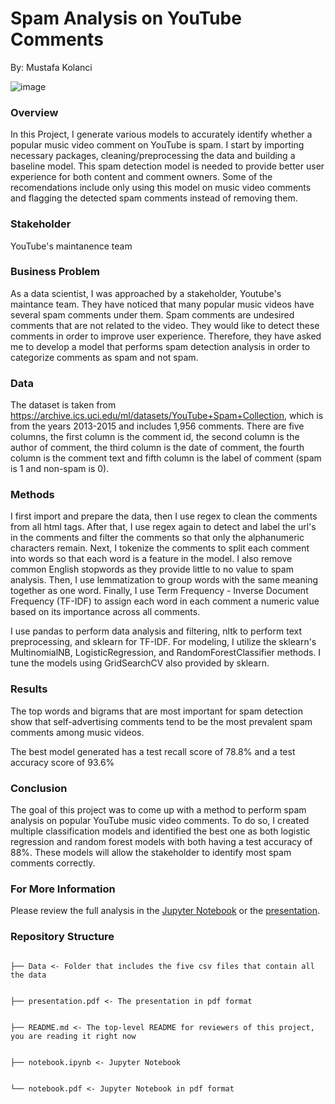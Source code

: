 
# Spam Analysis on YouTube Comments
By: Mustafa Kolanci


![image](https://i.ytimg.com/vi/al2AN2pbnu8/maxresdefault.jpg)


###  Overview
In this Project, I generate various models to accurately identify whether a popular music video comment on YouTube is spam. I start by importing necessary packages, cleaning/preprocessing the data and building a baseline model. This spam detection model is needed to provide better user experience for both content and comment owners. Some of the recomendations include only using this model on music video comments and flagging the detected spam comments instead of removing them.


### Stakeholder
YouTube's maintanence team

### Business Problem
As a data scientist, I was approached by a stakeholder, Youtube's maintance team. They have noticed that many popular music videos have several spam comments under them. Spam comments are undesired comments that are not related to the video. They would like to detect these comments in order to improve user experience. Therefore, they have asked me to develop a model that performs spam detection analysis in order to categorize comments as spam and not spam.


### Data
The dataset is taken from https://archive.ics.uci.edu/ml/datasets/YouTube+Spam+Collection, which is from the years 2013-2015 and includes  1,956 comments. There are five columns, the first column is the comment id, the second column is the author of comment, the third column is the date of comment, the fourth column is the comment text and fifth column is the label of comment (spam is 1 and non-spam is 0).

### Methods
I first import and prepare the data, then I use regex to clean the comments from all html tags. After that, I use regex again to detect and label the url's in the comments and filter the comments so that only the alphanumeric characters remain. Next, I tokenize the comments to split each comment into words so that each word is a feature in the model. I also remove common English stopwords as they provide little to no value to spam analysis. Then, I use lemmatization to group words with the same meaning together as one word. Finally, I use Term Frequency - Inverse Document Frequency (TF-IDF) to assign each word in each comment a numeric value based on its importance across all comments. 

I use pandas to perform data analysis and filtering, nltk to perform text preprocessing, and sklearn for TF-IDF. For modeling, I utilize the sklearn's MultinomialNB, LogisticRegression, and RandomForestClassifier methods. I tune the models using GridSearchCV also provided by sklearn.

### Results

The top words and bigrams that are most important for spam detection show that self-advertising comments tend to be the most prevalent spam comments among music videos. 

The best model generated has a test recall score of 78.8% and a test accuracy score of 93.6%

### Conclusion 
The goal of this project was to come up with a method to perform spam analysis on popular YouTube music video comments. To do so, I created multiple classification models and identified the best one as both logistic regression and random forest models with both having a test accuracy of 88%. These models will allow the stakeholder to identify most spam comments correctly.

### For More Information
Please review the full analysis in the [Jupyter Notebook](https://github.com/mfurkankolanci/CapstoneProject/blob/master/notebook.ipynb) or the [presentation](https://github.com/mfurkankolanci/CapstoneProject/blob/master/presentation.pdf).

### Repository Structure

```

├── Data <- Folder that includes the five csv files that contain all the data


├── presentation.pdf <- The presentation in pdf format


├── README.md <- The top-level README for reviewers of this project, you are reading it right now


├── notebook.ipynb <- Jupyter Notebook


└── notebook.pdf <- Jupyter Notebook in pdf format
